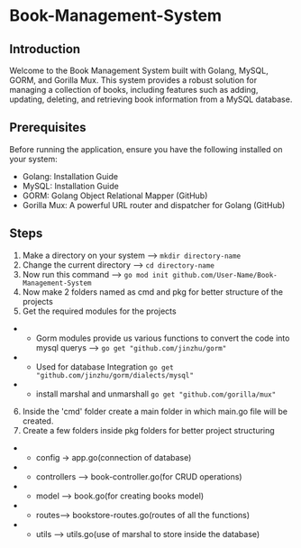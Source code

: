 # Book-Management-System
## Introduction
Welcome to the Book Management System built with Golang, MySQL, GORM, and Gorilla Mux. This system provides a robust solution for managing a collection of books, including features such as adding, updating, deleting, and retrieving book information from a MySQL database.

## Prerequisites
Before running the application, ensure you have the following installed on your system:

- Golang: Installation Guide
- MySQL: Installation Guide
- GORM: Golang Object Relational Mapper (GitHub)
- Gorilla Mux: A powerful URL router and dispatcher for Golang (GitHub)

## Steps
1. Make a directory on your system -->  `mkdir directory-name`
2. Change the current directory --> `cd directory-name`
3. Now run this command --> `go mod init github.com/User-Name/Book-Management-System`
4. Now make 2 folders named as cmd and pkg for better structure of the projects 
5. Get the required modules for the projects 
- - Gorm modules provide us various functions to convert the code into mysql querys --> `go get "github.com/jinzhu/gorm"`
- - Used for database Integration `go get "github.com/jinzhu/gorm/dialects/mysql"`
- - install marshal and unmarshall `go get "github.com/gorilla/mux"`
6. Inside the 'cmd' folder create a main folder in which main.go file will be created.
7. Create a few folders inside pkg folders for better project structuring 
- - config -> app.go(connection of database)
- - controllers --> book-controller.go(for CRUD operations)
- - model --> book.go(for creating books model)
- - routes--> bookstore-routes.go(routes of all the functions)
- - utils --> utils.go(use of marshal to store inside the database)